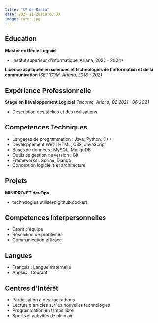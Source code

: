```yaml
---
title: "CV de Rania"
date: 2023-11-28T10:00:00
image: cover.jpg
---
```


## Éducation

**Master en Génie Logiciel**

* Institut superieur d'informatique, Ariana, 2022 - 2024*

**Licence appliquée en sciences et technologies de l'information et de la communication**
*ISET'COM, Ariana, 2018 - 2021*

## Expérience Professionnelle

**Stage en Développement Logiciel**
*Telcotec, Ariana, 02 2021 - 06 2021*

* Description des tâches et des réalisations.

## Compétences Techniques

* Langages de programmation : Java, Python, C++
* Développement Web : HTML, CSS, JavaScript
* Bases de données : MySQL, MongoDB
* Outils de gestion de version : Git
* Frameworks : Spring, Django
* Conception logicielle et architecture

## Projets

**MINIPROJET devOps**

* technologies utilisées(github,docker).

## Compétences Interpersonnelles

* Esprit d'équipe
* Résolution de problèmes
* Communication efficace

## Langues

* Français : Langue maternelle
* Anglais : Courant

## Centres d'Intérêt

* Participation à des hackathons
* Lecture d'articles sur les nouvelles technologies
* Programmation en temps libre
* Sports et activités de plein air
